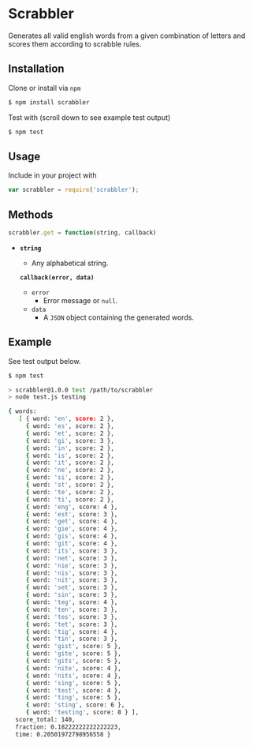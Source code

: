 # Scrabbler

Generates all valid english words from a given combination of letters and scores them according to scrabble rules.

## Installation

Clone or install via ```npm```

```bash
$ npm install scrabbler
```

Test with (scroll down to see example test output)

```bash
$ npm test
```

## Usage

Include in your project with

```javascript
var scrabbler = require('scrabbler');
```

## Methods

```javascript
scrabbler.get = function(string, callback)
```

* **```string```**
    * Any alphabetical string.

  **```callback(error, data)```**
    * ```error```
      * Error message or ```null```.
    * ```data```
      * A ```JSON``` object containing the generated words.

## Example

See test output below.

```bash
$ npm test

> scrabbler@1.0.0 test /path/to/scrabbler
> node test.js testing

{ words: 
   [ { word: 'en', score: 2 },
     { word: 'es', score: 2 },
     { word: 'et', score: 2 },
     { word: 'gi', score: 3 },
     { word: 'in', score: 2 },
     { word: 'is', score: 2 },
     { word: 'it', score: 2 },
     { word: 'ne', score: 2 },
     { word: 'si', score: 2 },
     { word: 'st', score: 2 },
     { word: 'te', score: 2 },
     { word: 'ti', score: 2 },
     { word: 'eng', score: 4 },
     { word: 'est', score: 3 },
     { word: 'get', score: 4 },
     { word: 'gie', score: 4 },
     { word: 'gis', score: 4 },
     { word: 'git', score: 4 },
     { word: 'its', score: 3 },
     { word: 'net', score: 3 },
     { word: 'nie', score: 3 },
     { word: 'nis', score: 3 },
     { word: 'nit', score: 3 },
     { word: 'set', score: 3 },
     { word: 'sin', score: 3 },
     { word: 'teg', score: 4 },
     { word: 'ten', score: 3 },
     { word: 'tes', score: 3 },
     { word: 'tet', score: 3 },
     { word: 'tig', score: 4 },
     { word: 'tin', score: 3 },
     { word: 'gist', score: 5 },
     { word: 'gite', score: 5 },
     { word: 'gits', score: 5 },
     { word: 'nite', score: 4 },
     { word: 'nits', score: 4 },
     { word: 'sing', score: 5 },
     { word: 'test', score: 4 },
     { word: 'ting', score: 5 },
     { word: 'sting', score: 6 },
     { word: 'testing', score: 8 } ],
  score_total: 140,
  fraction: 0.18222222222222223,
  time: 0.20501972798956558 }
```